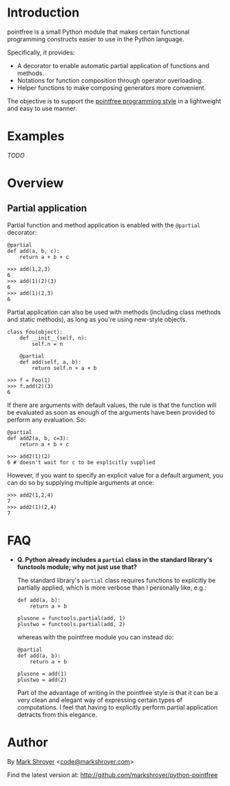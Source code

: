 Introduction
============

pointfree is a small Python module that makes certain functional
programming constructs easier to use in the Python language.

Specifically, it provides:

  * A decorator to enable automatic partial application of functions and
    methods.
  * Notations for function composition through operator overloading.
  * Helper functions to make composing generators more convenient.

The objective is to support the
[pointfree programming style](http://www.haskell.org/haskellwiki/Pointfree)
in a lightweight and easy to use manner.


Examples
========

*TODO*


Overview
========

Partial application
-------------------

Partial function and method application is enabled with the `@partial`
decorator:

    @partial
    def add(a, b, c):
        return a + b + c
	
    >>> add(1,2,3)
    6
    >>> add(1)(2)(3)
    6
    >>> add(1)(2,3)
    6

Partial application can also be used with methods (including class methods
and static methods), as long as you're using new-style objects.

    class Foo(object):
        def __init__(self, n):
            self.n = n
	    
        @partial
        def add(self, a, b):
            return self.n + a + b

    >>> f = Foo(1)
    >>> f.add(2)(3)
    6
    
If there are arguments with default values, the rule is that the function
will be evaluated as soon as enough of the arguments have been provided to
perform any evaluation.  So:

    @partial
    def add2(a, b, c=3):
        return a + b + c
	
    >>> add2(1)(2)
    6 # doesn't wait for c to be explicitly supplied
    
However, if you want to specify an explicit value for a default argument,
you can do so by supplying multiple arguments at once:

    >>> add2(1,2,4)
    7
    >>> add2(1)(2,4)
    7


FAQ
===

  - **Q. Python already includes a `partial` class in the standard
    library's functools module; why not just use that?**

    The standard library's `partial` class requires functions to explicitly
    be partially applied, which is more verbose than I personally like,
    e.g.:

        def add(a, b):
            return a + b

        plusone = functools.partial(add, 1)
        plustwo = functools.partial(add, 2)

    whereas with the pointfree module you can instead do:

        @partial
        def add(a, b):
            return a + b

        plusone = add(1)
        plustwo = add(2)

    Part of the advantage of writing in the pointfree style is that it can
    be a very clean and elegant way of expressing certain types of
    computations.  I feel that having to explicitly perform partial
    application detracts from this elegance.


Author
======

By [Mark Shroyer](http://markshroyer.com/) &lt;code@markshroyer.com&gt;

Find the latest version at: http://github.com/markshroyer/python-pointfree
